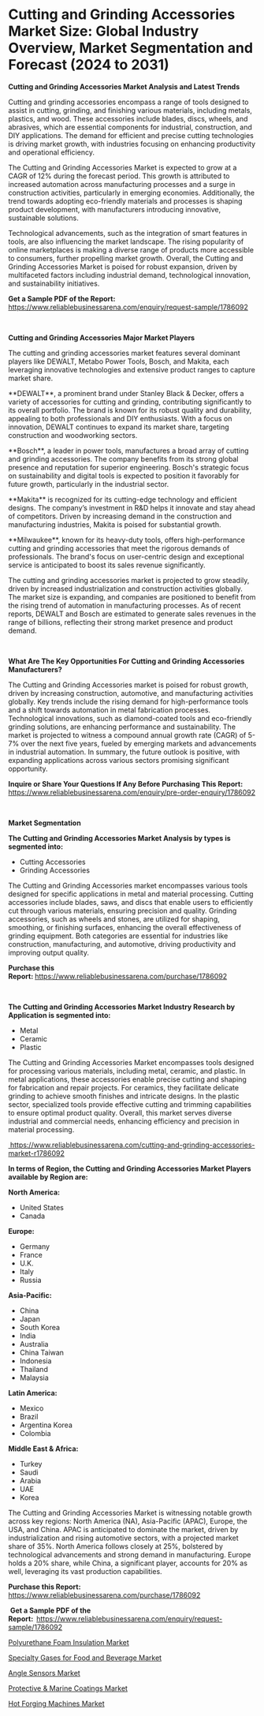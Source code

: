 <p><h1>Cutting and Grinding Accessories Market Size: Global Industry Overview, Market Segmentation and Forecast (2024 to 2031)</h1></p><p><strong>Cutting and Grinding Accessories Market Analysis and Latest Trends</strong></p>
<p><p>Cutting and grinding accessories encompass a range of tools designed to assist in cutting, grinding, and finishing various materials, including metals, plastics, and wood. These accessories include blades, discs, wheels, and abrasives, which are essential components for industrial, construction, and DIY applications. The demand for efficient and precise cutting technologies is driving market growth, with industries focusing on enhancing productivity and operational efficiency.</p><p>The Cutting and Grinding Accessories Market is expected to grow at a CAGR of 12% during the forecast period. This growth is attributed to increased automation across manufacturing processes and a surge in construction activities, particularly in emerging economies. Additionally, the trend towards adopting eco-friendly materials and processes is shaping product development, with manufacturers introducing innovative, sustainable solutions.</p><p>Technological advancements, such as the integration of smart features in tools, are also influencing the market landscape. The rising popularity of online marketplaces is making a diverse range of products more accessible to consumers, further propelling market growth. Overall, the Cutting and Grinding Accessories Market is poised for robust expansion, driven by multifaceted factors including industrial demand, technological innovation, and sustainability initiatives.</p></p>
<p><strong>Get a Sample PDF of the Report:&nbsp;</strong> <a href="https://www.reliablebusinessarena.com/enquiry/request-sample/1786092?utm_campaign=1174&utm_medium=2&utm_source=Github&utm_content=ia&utm_term=09102024&utm_id=cutting-and-grinding-accessories">https://www.reliablebusinessarena.com/enquiry/request-sample/1786092</a></p>
<p>&nbsp;</p>
<p><strong>Cutting and Grinding Accessories Major Market Players</strong></p>
<p><p>The cutting and grinding accessories market features several dominant players like DEWALT, Metabo Power Tools, Bosch, and Makita, each leveraging innovative technologies and extensive product ranges to capture market share.</p><p>**DEWALT**, a prominent brand under Stanley Black & Decker, offers a variety of accessories for cutting and grinding, contributing significantly to its overall portfolio. The brand is known for its robust quality and durability, appealing to both professionals and DIY enthusiasts. With a focus on innovation, DEWALT continues to expand its market share, targeting construction and woodworking sectors.</p><p>**Bosch**, a leader in power tools, manufactures a broad array of cutting and grinding accessories. The company benefits from its strong global presence and reputation for superior engineering. Bosch's strategic focus on sustainability and digital tools is expected to position it favorably for future growth, particularly in the industrial sector.</p><p>**Makita** is recognized for its cutting-edge technology and efficient designs. The company’s investment in R&D helps it innovate and stay ahead of competitors. Driven by increasing demand in the construction and manufacturing industries, Makita is poised for substantial growth.</p><p>**Milwaukee**, known for its heavy-duty tools, offers high-performance cutting and grinding accessories that meet the rigorous demands of professionals. The brand's focus on user-centric design and exceptional service is anticipated to boost its sales revenue significantly.</p><p>The cutting and grinding accessories market is projected to grow steadily, driven by increased industrialization and construction activities globally. The market size is expanding, and companies are positioned to benefit from the rising trend of automation in manufacturing processes. As of recent reports, DEWALT and Bosch are estimated to generate sales revenues in the range of billions, reflecting their strong market presence and product demand.</p></p>
<p>&nbsp;</p>
<p><strong>What Are The Key Opportunities For Cutting and Grinding Accessories Manufacturers?</strong></p>
<p><p>The Cutting and Grinding Accessories market is poised for robust growth, driven by increasing construction, automotive, and manufacturing activities globally. Key trends include the rising demand for high-performance tools and a shift towards automation in metal fabrication processes. Technological innovations, such as diamond-coated tools and eco-friendly grinding solutions, are enhancing performance and sustainability. The market is projected to witness a compound annual growth rate (CAGR) of 5-7% over the next five years, fueled by emerging markets and advancements in industrial automation. In summary, the future outlook is positive, with expanding applications across various sectors promising significant opportunity.</p></p>
<p><strong>Inquire or Share Your Questions If Any Before Purchasing This Report:</strong> <a href="https://www.reliablebusinessarena.com/enquiry/pre-order-enquiry/1786092?utm_campaign=1174&utm_medium=2&utm_source=Github&utm_content=ia&utm_term=09102024&utm_id=cutting-and-grinding-accessories">https://www.reliablebusinessarena.com/enquiry/pre-order-enquiry/1786092</a></p>
<p>&nbsp;</p>
<p><strong>Market Segmentation</strong></p>
<p><strong>The Cutting and Grinding Accessories Market Analysis by types is segmented into:</strong></p>
<p><ul><li>Cutting Accessories</li><li>Grinding Accessories</li></ul></p>
<p><p>The Cutting and Grinding Accessories market encompasses various tools designed for specific applications in metal and material processing. Cutting accessories include blades, saws, and discs that enable users to efficiently cut through various materials, ensuring precision and quality. Grinding accessories, such as wheels and stones, are utilized for shaping, smoothing, or finishing surfaces, enhancing the overall effectiveness of grinding equipment. Both categories are essential for industries like construction, manufacturing, and automotive, driving productivity and improving output quality.</p></p>
<p><strong>Purchase this Report:&nbsp;</strong><a href="https://www.reliablebusinessarena.com/purchase/1786092?utm_campaign=1174&utm_medium=2&utm_source=Github&utm_content=ia&utm_term=09102024&utm_id=cutting-and-grinding-accessories">https://www.reliablebusinessarena.com/purchase/1786092</a></p>
<p>&nbsp;</p>
<p><strong>The Cutting and Grinding Accessories Market Industry Research by Application is segmented into:</strong></p>
<p><ul><li>Metal</li><li>Ceramic</li><li>Plastic</li></ul></p>
<p><p>The Cutting and Grinding Accessories Market encompasses tools designed for processing various materials, including metal, ceramic, and plastic. In metal applications, these accessories enable precise cutting and shaping for fabrication and repair projects. For ceramics, they facilitate delicate grinding to achieve smooth finishes and intricate designs. In the plastic sector, specialized tools provide effective cutting and trimming capabilities to ensure optimal product quality. Overall, this market serves diverse industrial and commercial needs, enhancing efficiency and precision in material processing.</p></p>
<p><a href="https://www.reliablebusinessarena.com/cutting-and-grinding-accessories-market-r1786092?utm_campaign=1174&utm_medium=2&utm_source=Github&utm_content=ia&utm_term=09102024&utm_id=cutting-and-grinding-accessories">&nbsp;https://www.reliablebusinessarena.com/cutting-and-grinding-accessories-market-r1786092</a></p>
<p><strong>In terms of Region, the Cutting and Grinding Accessories Market Players available by Region are:</strong></p>
<p>
    <p> <strong> North America: </strong>
        <ul>
            <li>United States</li>
            <li>Canada</li>
        </ul>
        </p> 
    <p> <strong> Europe: </strong>
        <ul>
            <li>Germany</li>
            <li>France</li>
            <li>U.K.</li>
            <li>Italy</li>
            <li>Russia</li>
        </ul>
        </p> 
    <p> <strong> Asia-Pacific: </strong>
        <ul>
            <li>China</li>
            <li>Japan</li>
            <li>South Korea</li>
            <li>India</li>
            <li>Australia</li>
            <li>China Taiwan</li>
            <li>Indonesia</li>
            <li>Thailand</li>
            <li>Malaysia</li>
        </ul>
        </p> 
    <p> <strong> Latin America: </strong>
        <ul>
            <li>Mexico</li>
            <li>Brazil</li>
            <li>Argentina Korea</li>
            <li>Colombia</li>
        </ul>
        </p> 
    <p> <strong> Middle East & Africa: </strong>
        <ul>
            <li>Turkey</li>
            <li>Saudi</li>
            <li>Arabia</li>
            <li>UAE</li>
            <li>Korea</li>
        </ul>
    </p>
    </p>
<p><p>The Cutting and Grinding Accessories Market is witnessing notable growth across key regions: North America (NA), Asia-Pacific (APAC), Europe, the USA, and China. APAC is anticipated to dominate the market, driven by industrialization and rising automotive sectors, with a projected market share of 35%. North America follows closely at 25%, bolstered by technological advancements and strong demand in manufacturing. Europe holds a 20% share, while China, a significant player, accounts for 20% as well, leveraging its vast production capabilities.</p></p>
<p><strong>Purchase this Report: </strong><a href="https://www.reliablebusinessarena.com/purchase/1786092?utm_campaign=1174&utm_medium=2&utm_source=Github&utm_content=ia&utm_term=09102024&utm_id=cutting-and-grinding-accessories">https://www.reliablebusinessarena.com/purchase/1786092</a></p>
<p>&nbsp;<strong>Get a Sample PDF of the Report:&nbsp;&nbsp;</strong><a href="https://www.reliablebusinessarena.com/enquiry/request-sample/1786092?utm_campaign=1174&utm_medium=2&utm_source=Github&utm_content=ia&utm_term=09102024&utm_id=cutting-and-grinding-accessories">https://www.reliablebusinessarena.com/enquiry/request-sample/1786092</a></p>
<p><strong></strong></p>
<p><p><a href="https://www.linkedin.com/pulse/market-forecast-global-polyurethane-foam-insulation-trends-impact-akw1e?utm_campaign=1174&utm_medium=2&utm_source=Github&utm_content=ia&utm_term=09102024&utm_id=cutting-and-grinding-accessories">Polyurethane Foam Insulation Market</a></p><p><a href="https://github.com/prosalinda88/Market-Research-Report-List-6/blob/main/specialty-gases-for-food-and-beverage-market.md?utm_campaign=1174&utm_medium=2&utm_source=Github&utm_content=ia&utm_term=09102024&utm_id=cutting-and-grinding-accessories">Specialty Gases for Food and Beverage Market</a></p><p><a href="https://www.linkedin.com/pulse/market-forecasting-change-global-angle-sensors-dynamics-future-4677f?trackingId=eYxAZ0zkSc6MKg6zwfrASw%3D%3D&utm_campaign=1174&utm_medium=2&utm_source=Github&utm_content=ia&utm_term=09102024&utm_id=cutting-and-grinding-accessories">Angle Sensors Market</a></p><p><a href="https://www.linkedin.com/pulse/insights-protective-marine-coatings-market-size-which-expanding-kt6gf?trackingId=MUVGcnvGSOCHPp5pX7cnAA%3D%3D&utm_campaign=1174&utm_medium=2&utm_source=Github&utm_content=ia&utm_term=09102024&utm_id=cutting-and-grinding-accessories">Protective & Marine Coatings Market</a></p><p><a href="https://www.linkedin.com/pulse/global-hot-forging-machines-market-opportunities-challenges2024-cbnve?trackingId=JeXz9RrnQ1%2BYia8ZtpXWbQ%3D%3D&utm_campaign=1174&utm_medium=2&utm_source=Github&utm_content=ia&utm_term=09102024&utm_id=cutting-and-grinding-accessories">Hot Forging Machines Market</a></p></p>